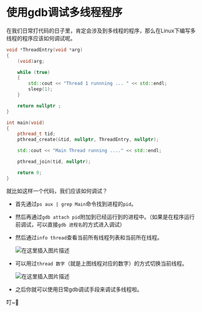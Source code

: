 # 使用gdb调试多线程程序

在我们日常打代码的日子里，肯定会涉及到多线程的程序，那么在Linux下编写多线程的程序应该如何调试呢。

```cpp
void *ThreadEntry(void *arg)
{
    (void)arg;

    while (true)
    {
        std::cout << "Thread 1 runnning ... " << std::endl;
        sleep(1);
    }

    return nullptr ;
}

int main(void)
{
    pthread_t tid;
    pthread_create(&tid, nullptr, ThreadEntry, nullptr);

    std::cout << "Main Thread running ...." << std::endl;

    pthread_join(tid, nullptr);

    return 0;
}
```

就比如这样一个代码，我们应该如何调试？

- 首先通过`ps aux | grep Main`命令找到进程的`pid`。

- 然后再通过`gdb attach pid`附加到已经运行到的进程中。（如果是在程序运行前调试，可以直接`gdb 进程名`的方式进入调试）

- 然后通过`info thread`查看当前所有线程列表和当前所在线程。

  ![在这里插入图片描述](https://img-blog.csdnimg.cn/20190601172822220.png)

- 可以用过`thread 数字`（就是上图线程对应的数字）的方式切换当前线程。

  ![在这里插入图片描述](https://img-blog.csdnimg.cn/20190601173044388.png?x-oss-process=image/watermark,type_ZmFuZ3poZW5naGVpdGk,shadow_10,text_aHR0cHM6Ly9ibG9nLmNzZG4ubmV0L3dlaXhpbl80MjY3ODUwNw==,size_16,color_FFFFFF,t_70)

- 之后你就可以使用日常gdb调试手段来调试多线程啦。

叮~:bell: